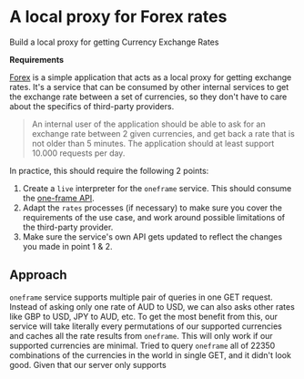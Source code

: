 # A local proxy for Forex rates

Build a local proxy for getting Currency Exchange Rates

__Requirements__

[Forex](forex-mtl) is a simple application that acts as a local proxy for getting exchange rates.
It's a service that can be consumed by other internal services to get the exchange rate between a set of currencies,
so they don't have to care about the specifics of third-party providers.

> An internal user of the application should be able to ask for an exchange rate between 2 given currencies, and get back a rate that is not older than 5 minutes.
> The application should at least support 10.000 requests per day.

In practice, this should require the following 2 points:

1. Create a `live` interpreter for the `oneframe` service. This should consume the [one-frame API](https://hub.docker.com/r/paidyinc/one-frame).
2. Adapt the `rates` processes (if necessary) to make sure you cover the requirements of the use case, and work around possible limitations of the third-party provider.
3. Make sure the service's own API gets updated to reflect the changes you made in point 1 & 2.

## Approach

`oneframe` service supports multiple pair of queries in one GET request. Instead of asking only one rate of AUD to USD, we can also asks other rates like GBP to USD, JPY to AUD, etc.
To get the most benefit from this, our service will take literally every permutations of our supported currencies and caches all the rate results from `oneframe`.
This will only work if our supported currencies are minimal. Tried to query `oneframe` all of 22350 combinations of the currencies in the world in single GET, and it didn't look good.
Given that our server only supports 

